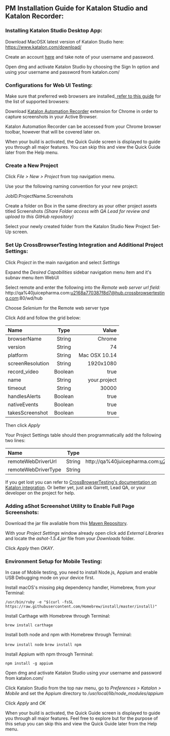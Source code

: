 ## PM Installation Guide for Katalon Studio and Katalon Recorder:

### Installing Katalon Studio Desktop App:

Download MacOSX latest version of Katalon Studio here: https://www.katalon.com/download/

Create an account [here](https://www.katalon.com/create-account/) and take note of your username and password.

Open dmg and activate Katalon Studio by choosing the Sign In option and using your username and password from katalon.com/

### Configurations for Web UI Testing:

Make sure that preferred web browsers are installed,[ refer to this guide](https://docs.katalon.com/katalon-studio/docs/supported-environments.html) for the list of supported browsers:

Download [Katalon Automation Recorder](https://chrome.google.com/webstore/detail/katalon-recorder/ljdobmomdgdljniojadhoplhkpialdid) extension for Chrome in order to capture screenshots in your Active Browser.

Katalon Automation Recorder can be accessed from your Chrome browser toolbar, however that will be covered later on.

When your build is activated, the Quick Guide screen is displayed to guide you through all major features. You can skip this and view the Quick Guide later from the Help menu.


### Create a New Project

Click *File > New > Project* from top navigation menu.

Use your the following naming convention for your new project:

JobID.ProjectName.Screenshots

Create a folder on Box in the same directory as your other project assets titled Screenshots *(Share Folder access with QA Lead for review and upload to this GitHub repository)*

Select your newly created folder from the Katalon Studio New Project Set-Up screen.


### Set Up CrossBrowserTesting Integration and Additional Project Settings:

Click *Project* in the main navigation and select *Settings* 

Expand the *Desired Capabilities* sidebar navigation menu item and it's subnav menu item WebUI

Select remote and enter the following into the *Remote web server url field:* http://qa%40juicepharma.com:u2168a770387f8d7@hub.crossbrowsertesting.com:80/wd/hub

Choose *Selenium* for the Remote web server type

Click Add and follow the grid below: 

| Name           | Type         | Value         |
| :------------- | :----------: | -----------:  |
| browserName    | String       | Chrome        |
| version        | String       | 74            |
| platform       | String       | Mac OSX 10.14 |   
| screenResolution | String     | 1920x1080     |
| record_video   | Boolean      | true          |
| name           | String       | your.project  |
| timeout        | String       | 30000         |
| handlesAlerts  | Boolean      | true          | 
| nativeEvents   | Boolean      | true          |
| takesScreenshot | Boolean     | true          |

Then click *Apply* 

Your Project Settings table should then programmatically add the following two lines: 

| Name               | Type         | Value         |
| :-------------     | :----------: | -----------:  |
| remoteWebDriverUrl | String       | http://qa%40juicepharma.com:u2168a770387f8d7@hub.crossbrowsertesting.com:80/wd/hub | 
| remoteWebDriverType | String      | Selenium      |

If you get lost you can refer to [CrossBrowserTesting's documentation on Katalon integration](https://help.crossbrowsertesting.com/integrations/tutorials/katalon-studio/). Or better yet, just ask Garrett, Lead QA, or your developer on the project for help. 


### Adding aShot Screenshot Utility to Enable Full Page Screenshots:

Download the jar file avaliable from this [Maven Repository](https://mvnrepository.com/artifact/ru.yandex.qatools.ashot/ashot/1.5.4).

With your *Project Settings* window already open click add *External Libraries* and locate the *ashot-1.5.4.jar* file from your *Downloads* folder. 

Click *Apply* then *OKAY*.


### Environment Setup for Mobile Testing:

In case of Mobile testing, you need to install Node.js, Appium and enable USB Debugging mode on your device first.

Install macOS's missing pkg dependency handler, Homebrew, from your Terminal:

`/usr/bin/ruby -e "$(curl -fsSL 
https://raw.githubusercontent.com/Homebrew/install/master/install)"`

Install Carthage with Homebrew through Terminal: 

`brew install carthage`

Install both node and npm with Homebrew through Terminal:

`brew install node`
`brew install npm`

Install Appium with npm through Terminal: 

`npm install -g appium`

Open dmg and activate Katalon Studio using your username and password from katalon.com/

Click Katalon Studio from the top nav menu, go to *Preferences > Katalon > Mobile* and set the Appium directory to */usr/local/lib/node_modules/appium* 

Click *Apply* and *OK*

When your build is activated, the Quick Guide screen is displayed to guide you through all major features. Feel free to explore but for the purpose of this setup you can skip this and view the Quick Guide later from the Help menu.

